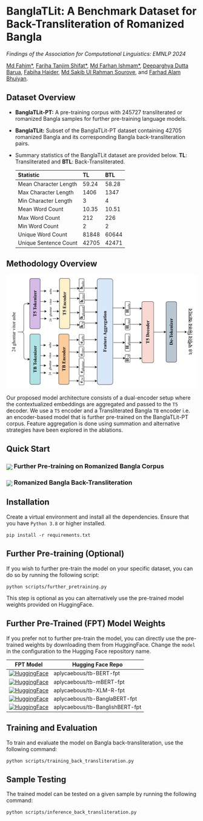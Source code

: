 # BanglaTLit: A Benchmark Dataset for Back-Transliteration of Romanized Bangla

_Findings of the Association for Computational Linguistics: EMNLP 2024_

[Md Fahim*](https://github.com/md-fahim/), [Fariha Tanjim Shifat*](https://github.com/fariha6412), [Md Farhan Ishmam*](https://farhanishmam.github.io/), [Deeparghya Dutta Barua](https://github.com/arg274), 
[Fabiha Haider](https://github.com/FabihaHaider), [Md Sakib Ul Rahman Sourove](https://github.com/souroveskb), and [Farhad Alam Bhuiyan](https://github.com/pdfarhad).

## Dataset Overview

- **BanglaTLit-PT:** A pre-training corpus with 245727 transliterated or romanized Bangla samples for further pre-training language models.
- **BanglaTLit:** Subset of the BanglaTLit-PT dataset containing 42705 romanized Bangla and its corresponding Bangla back-transliteration pairs.
- Summary statistics of the BanglaTLit dataset are provided below. **TL**: Transliterated and **BTL**: Back-Transliterated.

   | Statistic              | TL    | BTL   |
   |-------------------------|-------|-------|
   | Mean Character Length    | 59.24 | 58.28 |
   | Max Character Length     | 1406  | 1347  |
   | Min Character Length     | 3     | 4     |
   | Mean Word Count          | 10.35 | 10.51 |
   | Max Word Count           | 212   | 226   |
   | Min Word Count           | 2     | 2     |
   | Unique Word Count        | 81848 | 60644 |
   | Unique Sentence Count    | 42705 | 42471 |

## Methodology Overview

<img src="./assets/overview.png" alt="Image Not Found" width="650"/>

Our proposed model architecture consists of a dual-encoder setup where the contextualized embeddings are aggregated and passed to the `T5` decoder. We use a `T5` encoder and a Transliterated Bangla `TB` encoder i.e. an encoder-based model that is further pre-trained on the BanglaTLit-PT corpus. Feature aggregation is done using summation and alternative strategies have been explored in the ablations.

## Quick Start

### [<img align="center" src="https://colab.research.google.com/assets/colab-badge.svg" />](https://colab.research.google.com/drive/1xZnQmbkOVZrMvZgDAhuTP62KQO2N6-vE?usp=sharing) Further Pre-training on Romanized Bangla Corpus
### [<img align="center" src="https://colab.research.google.com/assets/colab-badge.svg" />](https://colab.research.google.com/drive/1EpgVq58RZm1U9ep9FKqlqw2IAGu9eUNY?usp=sharing) Romanized Bangla Back-Transliteration 

## Installation

Create a virtual environment and install all the dependencies. Ensure that you have `Python 3.8` or higher installed.

```
pip install -r requirements.txt
```
## Further Pre-training (Optional)

If you wish to further pre-train the model on your specific dataset, you can do so by running the following script:

```
python scripts/further_pretraining.py
```
This step is optional as you can alternatively use the pre-trained model weights provided on HuggingFace.

## Further Pre-Trained (FPT) Model Weights

If you prefer not to further pre-train the model, you can directly use the pre-trained weights by downloading them from HuggingFace. Change the `model` in the configuration to the Hugging Face repository name.

| FPT Model     | Hugging Face Repo     |
|--------------|--------------|
| [![HuggingFace](https://img.shields.io/badge/%F0%9F%A4%97%20_Hugging_Face-TB--BERT-ffc107?color=ffc107&logoColor=white)](https://huggingface.co/aplycaebous/tb-BERT-fpt) | aplycaebous/tb-BERT-fpt |
| [![HuggingFace](https://img.shields.io/badge/%F0%9F%A4%97%20_Hugging_Face-TB--mBERT-ffc107?color=ffc107&logoColor=white)](https://huggingface.co/aplycaebous/tb-mBERT-fpt) | aplycaebous/tb-mBERT-fpt |
| [![HuggingFace](https://img.shields.io/badge/%F0%9F%A4%97%20_Hugging_Face-TB--XLR--R-ffc107?color=ffc107&logoColor=white)](https://huggingface.co/aplycaebous/tb-XLM-R-fpt) | aplycaebous/tb-XLM-R-fpt |
| [![HuggingFace](https://img.shields.io/badge/%F0%9F%A4%97%20_Hugging_Face-TB--BanglaBERT-ffc107?color=ffc107&logoColor=white)](https://huggingface.co/aplycaebous/tb-BanglaBERT-fpt) | aplycaebous/tb-BanglaBERT-fpt |
| [![HuggingFace](https://img.shields.io/badge/%F0%9F%A4%97%20_Hugging_Face-TB--BanglishBERT-ffc107?color=ffc107&logoColor=white)](https://huggingface.co/aplycaebous/tb-BanglishBERT-fpt) | aplycaebous/tb-BanglishBERT-fpt |

## Training and Evaluation
   
To train and evaluate the model on Bangla back-transliteration, use the following command:

```
python scripts/training_back_transliteration.py
```

## Sample Testing

The trained model can be tested on a given sample by running the following command:

```
python scripts/inference_back_transliteration.py
```
